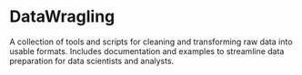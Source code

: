 # DataWragling
A collection of tools and scripts for cleaning and transforming raw data into usable formats. Includes documentation and examples to streamline data preparation for data scientists and analysts.
